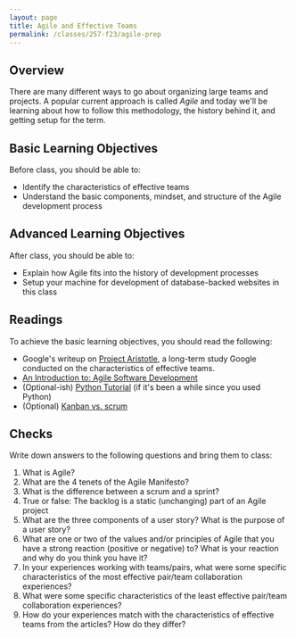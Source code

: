 ```yaml
---
layout: page
title: Agile and Effective Teams
permalink: /classes/257-f23/agile-prep
---
```


## Overview
There are many different ways to go about organizing large teams and projects. A popular current approach is called *Agile* and today we'll be learning about how to follow this methodology, the history behind it, and getting setup for the term.

## Basic Learning Objectives
Before class, you should be able to:
* Identify the characteristics of effective teams
* Understand the basic components, mindset, and structure of the Agile development process

## Advanced Learning Objectives
After class, you should be able to:
* Explain how Agile fits into the history of development processes
* Setup your machine for development of database-backed websites in this class

## Readings
To achieve the basic learning objectives, you should read the following:

* Google's writeup on [Project Aristotle](https://rework.withgoogle.com/print/guides/5721312655835136/), a long-term study Google conducted on the characteristics of effective teams.
* [An Introduction to: Agile Software Development](https://medium.com/shecancode/an-introduction-to-agile-software-development-914339dcec66)
* (Optional-ish) [Python Tutorial](https://www.w3schools.com/python/default.asp) (if it's been a while since you used Python)
* (Optional) [Kanban vs. scrum](https://www.atlassian.com/agile/kanban/kanban-vs-scrum)


## Checks
Write down answers to the following questions and bring them to class:
1. What is Agile?
2. What are the 4 tenets of the Agile Manifesto?
3. What is the difference between a scrum and a sprint?
4. True or false: The backlog is a static (unchanging) part of an Agile project
5. What are the three components of a user story? What is the purpose of a user story?
6. What are one or two of the values and/or principles of Agile that you have a strong reaction (positive or negative) to? What is your reaction and why do you think you have it?
7. In your experiences working with teams/pairs, what were some specific characteristics of the most effective pair/team collaboration experiences?
8. What were some specific characteristics of the least effective pair/team collaboration experiences?
9. How do your experiences match with the characteristics of effective teams from the articles? How do they differ?